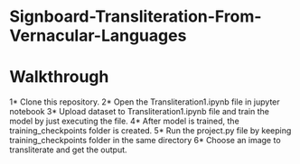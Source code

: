# Signboard-Transliteration-From-Vernacular-Languages

# Walkthrough
  1* Clone this repository.
  2* Open the Transliteration1.ipynb file in jupyter notebook
  3* Upload dataset to Transliteration1.ipynb file and train the model by just executing the file.
  4* After model is trained, the training_checkpoints folder is created.
  5* Run the project.py file by keeping training_checkpoints folder in the same directory
  6* Choose an image to transliterate and get the output.
